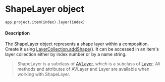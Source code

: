 # ShapeLayer object

`app.project.item(index).layer(index)`

#### Description

The ShapeLayer object represents a shape layer within a composition. Create it using [LayerCollection.addShape()](layercollection.md#layercollectionaddshape). It can be accessed in an item's layer collection either by index number or by a name string.

> ShapeLayer is a subclass of [AVLayer](avlayer.md#avlayer), which is a subclass of [Layer](layer.md#layer). All methods and attributes of AVLayer and Layer are available when working with ShapeLayer.
